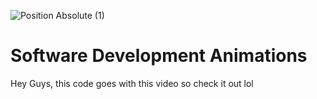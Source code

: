 ![Position Absolute (1)](https://github.com/Larry-Larriee/videos/assets/98366672/3bc29615-17fa-4a4f-bd74-43bb3f9d3f52)

# Software Development Animations

Hey Guys, this code goes with this video so check it out lol 
